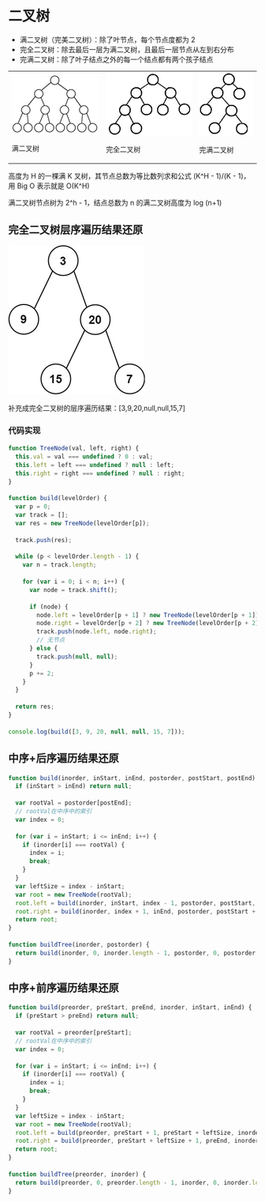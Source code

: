 # 二叉树

- 满二叉树（完美二叉树）：除了叶节点，每个节点度都为 2
- 完全二叉树：除去最后一层为满二叉树，且最后一层节点从左到右分布
- 完满二叉树：除了叶子结点之外的每一个结点都有两个孩子结点

<table align="center">
  <tr>
    <td>
      <img src="../assets/12.png" />
      <p>满二叉树</p>
    </td>
    <td>
      <img src="../assets/10.png" />
      <p>完全二叉树</p>
    </td>
    <td>
      <img src="../assets/11.png" />
      <p>完满二叉树</p>
    </td>
  </tr>
</table>

高度为 H 的一棵满 K 叉树，其节点总数为等比数列求和公式 (K^H - 1)/(K - 1)，用 Big O 表示就是 O(K^H)

满二叉树节点树为 2^h - 1，结点总数为 n 的满二叉树高度为 log (n+1)

## 完全二叉树层序遍历结果还原

![tree.jpg](../assets/4.jpg)

补充成完全二叉树的层序遍历结果：[3,9,20,null,null,15,7]

### 代码实现

```js
function TreeNode(val, left, right) {
  this.val = val === undefined ? 0 : val;
  this.left = left === undefined ? null : left;
  this.right = right === undefined ? null : right;
}

function build(levelOrder) {
  var p = 0;
  var track = [];
  var res = new TreeNode(levelOrder[p]);

  track.push(res);

  while (p < levelOrder.length - 1) {
    var n = track.length;

    for (var i = 0; i < n; i++) {
      var node = track.shift();

      if (node) {
        node.left = levelOrder[p + 1] ? new TreeNode(levelOrder[p + 1]) : null;
        node.right = levelOrder[p + 2] ? new TreeNode(levelOrder[p + 2]) : null;
        track.push(node.left, node.right);
        // 无节点
      } else {
        track.push(null, null);
      }
      p += 2;
    }
  }

  return res;
}

console.log(build([3, 9, 20, null, null, 15, 7]));
```

## 中序+后序遍历结果还原

```js
function build(inorder, inStart, inEnd, postorder, postStart, postEnd) {
  if (inStart > inEnd) return null;

  var rootVal = postorder[postEnd];
  // rootVal在中序中的索引
  var index = 0;

  for (var i = inStart; i <= inEnd; i++) {
    if (inorder[i] === rootVal) {
      index = i;
      break;
    }
  }
  var leftSize = index - inStart;
  var root = new TreeNode(rootVal);
  root.left = build(inorder, inStart, index - 1, postorder, postStart, postStart + leftSize - 1);
  root.right = build(inorder, index + 1, inEnd, postorder, postStart + leftSize, postEnd - 1);
  return root;
}

function buildTree(inorder, postorder) {
  return build(inorder, 0, inorder.length - 1, postorder, 0, postorder.length - 1);
}
```

## 中序+前序遍历结果还原

```js
function build(preorder, preStart, preEnd, inorder, inStart, inEnd) {
  if (preStart > preEnd) return null;

  var rootVal = preorder[preStart];
  // rootVal在中序中的索引
  var index = 0;

  for (var i = inStart; i <= inEnd; i++) {
    if (inorder[i] === rootVal) {
      index = i;
      break;
    }
  }
  var leftSize = index - inStart;
  var root = new TreeNode(rootVal);
  root.left = build(preorder, preStart + 1, preStart + leftSize, inorder, inStart, index - 1);
  root.right = build(preorder, preStart + leftSize + 1, preEnd, inorder, index + 1, inEnd);
  return root;
}

function buildTree(preorder, inorder) {
  return build(preorder, 0, preorder.length - 1, inorder, 0, inorder.length - 1);
}
```

